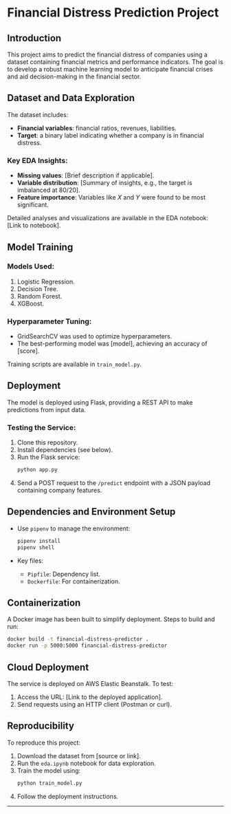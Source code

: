 
# Financial Distress Prediction Project

## Introduction

This project aims to predict the financial distress of companies using a dataset containing financial metrics and performance indicators. The goal is to develop a robust machine learning model to anticipate financial crises and aid decision-making in the financial sector.

## Dataset and Data Exploration

The dataset includes:
- **Financial variables**: financial ratios, revenues, liabilities.
- **Target**: a binary label indicating whether a company is in financial distress.

### Key EDA Insights:
- **Missing values**: [Brief description if applicable].
- **Variable distribution**: [Summary of insights, e.g., the target is imbalanced at 80/20].
- **Feature importance**: Variables like *X* and *Y* were found to be most significant.

Detailed analyses and visualizations are available in the EDA notebook: [Link to notebook].

## Model Training

### Models Used:
1. Logistic Regression.
2. Decision Tree.
3. Random Forest.
4. XGBoost.

### Hyperparameter Tuning:
- GridSearchCV was used to optimize hyperparameters.
- The best-performing model was [model], achieving an accuracy of [score].

Training scripts are available in `train_model.py`.

## Deployment

The model is deployed using Flask, providing a REST API to make predictions from input data.

### Testing the Service:
1. Clone this repository.
2. Install dependencies (see below).
3. Run the Flask service:
   ```bash
   python app.py
   ```
4. Send a POST request to the `/predict` endpoint with a JSON payload containing company features.

## Dependencies and Environment Setup

- Use `pipenv` to manage the environment:
  ```bash
  pipenv install
  pipenv shell
  ```

- Key files:
  - `Pipfile`: Dependency list.
  - `Dockerfile`: For containerization.

## Containerization

A Docker image has been built to simplify deployment. Steps to build and run:
```bash
docker build -t financial-distress-predictor .
docker run -p 5000:5000 financial-distress-predictor
```

## Cloud Deployment

The service is deployed on AWS Elastic Beanstalk. To test:
1. Access the URL: [Link to the deployed application].
2. Send requests using an HTTP client (Postman or curl).

## Reproducibility

To reproduce this project:
1. Download the dataset from [source or link].
2. Run the `eda.ipynb` notebook for data exploration.
3. Train the model using:
   ```bash
   python train_model.py
   ```
4. Follow the deployment instructions.

---
